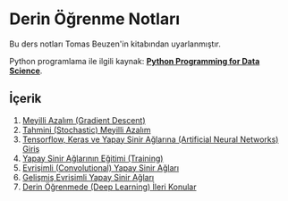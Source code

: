 # Derin Öğrenme Notları

Bu ders notları Tomas Beuzen'in kitabından uyarlanmıştır.


Python programlama ile ilgili kaynak: [**Python Programming for Data Science**](https://www.tomasbeuzen.com/python-programming-for-data-science/). 


## İçerik

1. [Meyilli Azalım (Gradient Descent)](https://github.com/unverciftci/derin_ogrenme_notlari/blob/main/chapters/chapter1_gradient_descent.ipynb)
2. [Tahmini (Stochastic) Meyilli Azalım](chapters/chapter2_stochastic-gradient-descent.ipynb)
3. [Tensorflow, Keras ve Yapay Sinir Ağlarına (Artificial Neural Networks) Giriş](chapters/chapter3_pytorch-neural-networks-pt1.ipynb)
4. [Yapay Sinir Ağlarının Eğitimi (Training)](chapters/chapter4_neural-networks-pt2.ipynb)
5. [Evrişimli (Convolutional) Yapay Sinir Ağları](chapters/chapter5_cnns-pt1.ipynb)
6. [Gelişmiş Evrişimli Yapay Sinir Ağları](chapters/chapter6_cnns-pt2.ipynb)
7. [Derin Öğrenmede (Deep Learning) İleri Konular](chapters/chapter7_advanced-deep-learning.ipynb)


